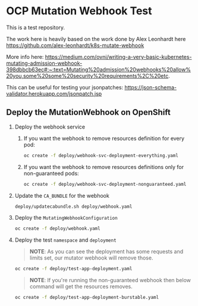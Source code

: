 # OCP Mutation Webhook Test

This is a test repository.

The work here is heavily based on the work done by Alex Leonhardt here https://github.com/alex-leonhardt/k8s-mutate-webhook

More info here: https://medium.com/ovni/writing-a-very-basic-kubernetes-mutating-admission-webhook-398dbbcb63ec#:~:text=Mutating%20admission%20webhooks%20allow%20you,some%20some%20security%20requirements%2C%20etc.

This can be useful for testing your jsonpatches: https://json-schema-validator.herokuapp.com/jsonpatch.jsp

## Deploy the MutationWebhook on OpenShift

1. Deploy the webhook service

    1. If you want the webhook to remove resources definition for every pod:
    
        ~~~sh
        oc create -f deploy/webhook-svc-deployment-everything.yaml
        ~~~
    2. If you want the webhook to remove resources definitions only for non-guaranteed pods:

        ~~~sh
        oc create -f deploy/webhook-svc-deployment-nonguaranteed.yaml
        ~~~
2. Update the `CA_BUNDLE` for the webhook

    ~~~sh
    deploy/updatecabundle.sh deploy/webhook.yaml
    ~~~
3. Deploy the `MutatingWebhookConfiguration`

    ~~~sh
    oc create -f deploy/webhook.yaml
    ~~~
4. Deploy the test `namespace` and `deployment`

    > **NOTE**: As you can see the deployment has some requests and limits set, our mutator webhook will remove those.

    ~~~sh
    oc create -f deploy/test-app-deployment.yaml
    ~~~

    > **NOTE**: If you're running the non-guaranteed webhook then below command will get the resources removes.

    ~~~sh
    oc create -f deploy/test-app-deployment-burstable.yaml
    ~~~
